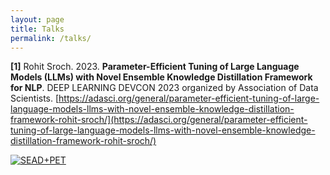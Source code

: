 ```yaml
---
layout: page
title: Talks
permalink: /talks/
---
```


**[1]** Rohit Sroch. 2023. **Parameter-Efficient Tuning of Large Language Models (LLMs) with Novel Ensemble Knowledge Distillation Framework for NLP**. DEEP LEARNING 
DEVCON 2023 organized by Association of Data Scientists. [https://adasci.org/general/parameter-efficient-tuning-of-large-language-models-llms-with-novel-ensemble-knowledge-distillation-framework-rohit-sroch/](https://adasci.org/general/parameter-efficient-tuning-of-large-language-models-llms-with-novel-ensemble-knowledge-distillation-framework-rohit-sroch/)

[![SEAD+PET](https://img.youtube.com/vi/LTeDX8TMnxU/0.jpg)](https://www.youtube.com/watch?v=LTeDX8TMnxU)